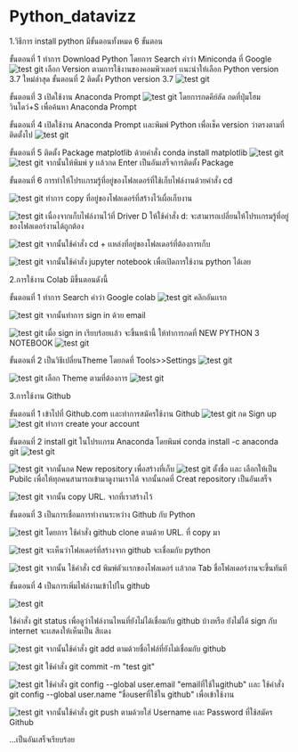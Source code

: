 # Python_datavizz
1.วิธีการ install python มีขั้นตอนทั้งหมด 6 ขั้นตอน

ขั้นตอนที่ 1 ทำการ Download Python โดยการ Search คำว่า Miniconda ที่ Google 
![test git](1.png)
เลือก Version ตามการใช้งานของคอมพิวเตอร์ เเนะนำให้เลือก Python version 3.7 ใหม่ล่าสุด
ขั้นตอนที่ 2 ติดตั้ง Python version 3.7
![test git](.2.jpg)

ขั้นตอนที่ 3 เปิดใช้งาน Anaconda Prompt
![test git](.3.jpg)
โดยการกดคีย์ลัด กดที่ปุ่มโฮมวินโดว์+S เพื่อค้นหา Anaconda Prompt

ขั้นตอนที่ 4 เปิดใช้งาน Anaconda Prompt เเละพิมพ์ Python เพื่อเช็ค version ว่าตรงตามที่ติดตั้งไป
![test git](.31.jpg)

ขั้นตอนที่ 5 ติดตั้ง Package matplotlib ด้วยคำสั่ง conda install matplotlib 
![test git](.41.jpg) 
![test git](.42.jpg)
จากนั้นให้พิมพ์ y เเล้วกด Enter เป็นอันเสร็จการติดตั้ง Package

ขั้นตอนที่ 6 การทำให้โปรเเกรมรู้ที่อยู่ของโฟลเดอร์ที่ใช้เก็บไฟล์งานด้วยคำสั่ง cd

![test git](.5.jpg)
ทำการ copy ที่อยู่ของโฟลเดอร์ที่สร้างไว้เผื่อเก็บงาน

![test git](.6.jpg)
เนื่องจากเก็บไฟล์งานไว้ที่ Driver D ให้ใช้คำสั่ง d: จะสามารถเปลี่ยนให้โปรเเกรมรู้ที่อยู่ของโฟลเดอร์งานได้ถูกต้อง

![test git](.7.jpg)
จากนั้นใช้คำสั่ง cd + เเหล่งที่อยู่ของโฟลเดอร์ที่ต้องการเก็บ

![test git](.8.jpg)
จากนั้นใช้คำสั่ง jupyter notebook เพื่อเปิดการใช้งาน python ได้เลย

2.การใช้งาน Colab มีขึ้นตอนดังนี้

ขั้นตอนที่ 1 ทำการ Search คำว่า Google colab
![test git](q9.jpg)
คลิกอันเเรก

![test git](.10.jpg)
จากนั้นทำการ sign in ด้วย email

![test git](.11.jpg)
เมื่อ sign in เรียบร้อยเเล้ว จะขึ้นหน้านี้ ให้ทำการกดที่ NEW PYTHON 3 NOTEBOOK
 ![test git](.12.jpg)

 ขั้นตอนที่ 2 เป็นวิธีเปลี่ยนTheme โดยกดที่ Tools>>Settings
 ![test git](.13.jpg)

 ![test git](.14.jpg)
 เลือก Theme ตามที่ต้องการ
![test git](.15.jpg)

3.การใช้งาน Github

ขั้นตอนที่ 1 เข้าไปที่ Github.com เเละทำการสมัครใช้งาน Github 
![test git](.16.jpg)
กด Sign up
![test git](.17.jpg)
ทำการ create your account

ขั้นตอนที่ 2 install git ในโปรเเกรม Anaconda โดยพิมพ์ conda install -c anaconda git
![test git](.20.jpg)

![test git](.18.jpg)
จากนั้นกด New repository เพื่อสร้างที่เก็บ
![test git](.19.jpg)
ตั้งชื่อ เเละ เลือกให้เป็น Pubilc เพื่อให้ทุกคนสามารถเข้ามาดูงานเราได้ จากนั้นกดที่ Creat repository เป็นอันเสร็จ

![test git](.21.jpg)
จากนั้น copy URL. จากที่เราสร้างไว้

ขั้นตอนที่ 3 เป็นการเชื่อมการทำงานระหว่าง Github กับ Python

 ![test git](.22.jpg)
 โดยการ ใช้คำสั่ง github clone ตามด้วย URL. ที่ copy มา

 ![test git](.23.jpg)
 จะเห็นว่าโฟลเดอร์ที่สร้างจาก github จะเชื่อมกับ python

 ![test git](.24.jpg)
 จากนั้น ใช้คำสั่ง cd พิมพ์ตัวเเรกของโฟลเดอร์ เเล้วกด Tab ชื่อโฟลเดอร์งานจะขึ้นทันที

 ขั้นตอนที่ 4 เป็นการเพิ่มไฟล์งานเข้าไปใน github

 ![test git](.25.jpg)

 ใช้คำสั่ง git status เพื่อดูว่าไฟล์งานไหนที่ยังไม่ได้เชื่อมกับ github บ้างหรือ ยังไม่ได้ sign กับ internet จะเเสดงให้เห็นเป็น สีเเดง

 ![test git](.26.jpg)
 จากนั้นใช้คำสั่ง git add ตามด้วยชื่อไฟล์ที่ยังไม่เชื่อมกับ github

 ![test git](.27.jpg)
 ใช้คำสั่ง git commit -m "test git"

![test git](.28.jpg)
ใช้คำสั่ง git config --global user.email "emailที่ใช้ในgithub" เเละ ใช้คำสั่ง git config --global user.name "ชื่อuserที่ใช้ใน github" เพื่อเข้าใช้งาน

![test git](.29.jpg)
จากนั้นใช้คำสั่ง git push ตามด้วยใส่ Username เเละ Password ที่ใช้สมัคร Github

...เป็นอันเสร็จเรียบร้อย


